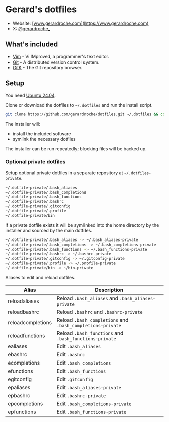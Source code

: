 # Gerard's dotfiles

- Website: [www.gerardroche.com](https://www.gerardroche.com)
- X: [@gerardroche_](https://x.com/gerardroche_)

## What's included

- [Vim](https://github.com/vim/vim) - Vi IMproved, a programmer's text editor.
- [Git](https://www.git-scm.com/) - A distributed version control system.
- [GitK](https://git-scm.com/docs/gitk) - The Git repository browser.

## Setup

You need [Ubuntu 24.04](https://ubuntu.com/tutorials/install-ubuntu-desktop#1-overview).

Clone or download the dotfiles to `~/.dotfiles` and run the install script.

```sh
git clone https://github.com/gerardroche/dotfiles.git ~/.dotfiles && cd ~/.dotfiles && ./install
```

The installer will:

- install the included software
- symlink the necessary dotfiles

The installer can be run repeatedly; blocking files will be backed up.

### Optional private dotfiles

Setup optional private dotfiles in a separate repository at `~/.dotfiles-private`.

```sh
~/.dotfile-private/.bash_aliases
~/.dotfile-private/.bash_completions
~/.dotfile-private/.bash_functions
~/.dotfile-private/.bashrc
~/.dotfile-private/.gitconfig
~/.dotfile-private/.profile
~/.dotfile-private/bin
```

If a private dotfile exists it will be symlinked into the home directory by the installer and sourced by the main dotfiles.

```sh
~/.dotfile-private/.bash_aliases -> ~/.bash_aliases-private
~/.dotfile-private/.bash_completions -> ~/.bash_completions-private
~/.dotfile-private/.bash_functions -> ~/.bash_functions-private
~/.dotfile-private/.bashrc -> ~/.bashrc-private
~/.dotfile-private/.gitconfig -> ~/.gitconfig-private
~/.dotfile-private/.profile -> ~/.profile-private
~/.dotfile-private/bin -> ~/bin-private
```

Aliases to edit and reload dotfiles.

| Alias                 | Description |
| --------------------- | ----------- |
| reloadaliases         | Reload `.bash_aliases` and `.bash_aliases-private` |
| reloadbashrc          | Reload `.bashrc` and `.bashrc-private` |
| reloadcompletions     | Reload `.bash_completions` and `.bash_completions-private` |
| reloadfunctions       | Reload `.bash_functions` and `.bash_functions-private` |
| ealiases              | Edit `.bash_aliases` |
| ebashrc               | Edit `.bashrc` |
| ecompletions          | Edit `.bash_completions` |
| efunctions            | Edit `.bash_functions` |
| egitconfig            | Edit `.gitconfig` |
| epaliases             | Edit `.bash_aliases-private` |
| epbashrc              | Edit `.bashrc-private` |
| epcompletions         | Edit `.bash_completions-private` |
| epfunctions           | Edit `.bash_functions-private` |
